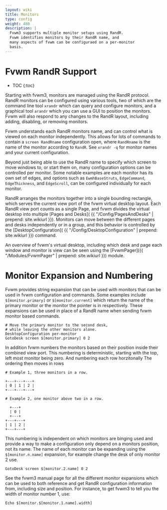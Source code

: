 ```yaml
---
layout: wiki
title: Monitors
type: config
weight: 480
description: |
  Fvwm3 supports multiple monitor setups using RandR.
  Fvwm identifies monitors by their RandR name, and
  many aspects of fvwm can be configuraed on a per-monitor
  basis.
---
```


# Fvwm RandR Support

* TOC
{:toc}

Starting with fvwm3, monitors are managed using the RandR
protocol. RandR monitors can be configured using various
tools, two of which are the command line tool `xrandr` which
can query and configure monitors, and a graphical tool
`arandr` which you can use a GUI to position the monitors.
Fvwm will also respond to any changes to the RandR layout,
including adding, disabling, or removing monitors.

Fvwm understands each RandR monitors name, and can control
what is viewed on each monitor independently. This allows
for lots of commands to contain a `screen RandRname` configuration
open, where `RandRname` is the name of the monitor according
to `RandR`. See `xrandr -q` for monitor names and your current
configuration.

Beyond just being able to use the RandR name to specify
which screen to move windows to, or start them on, many
configuration options can be controlled per monitor.
Some notable examples are each monitor has its own set
of edges, and options such as `EwmhBaseStruts`,
`EdgeCommand`, `EdgeThickness`, and `EdgeScroll`, can
be configured individually for each monitor.

RandR arranges the monitors together into a single
bounding rectangle, which serves the current view
port of the fvwm virtual desktop layout. Each RandR
view port counts as a single Page, and fvwm divides
the virtual desktop into multiple [Pages and Desks](
{{ "/Config/PagesAndDesks" | prepend: site.wikiurl }}).
Monitors can move between the different pages and
desks independently or in a group, and this behavior
is controlled by the [DesktopConfiguration](
{{ "/Config/DesktopConfiguration" | prepend: site.wikiurl }})
command.

An overview of fvwm's virtual desktop, including which desk
and page each window and monitor is view can be seen using
the [FvwmPager]({{ "/Modules/FvwmPager" | prepend: site.wikiurl }})
module.

# Monitor Expansion and Numbering

Fvwm provides string expansion that can be used with monitors
that can be used in fvwm configuration and commands. Some examples
include `$[monitor.primary]` or `$[monitor.current]` which return
the name of the primary monitor or the monitor the pointer is in
respectively. These expansions can be used in place of a
RandR name when sending fvwm monitor based commands.


```fvwm2rc
# Move the primary monitor to the second desk,
# while leaving the other monitors alone.
DesktopConfiguration per-monitor 
GotoDesk screen $[monitor.primary] 0 2
```

In addition fvwm numbers the monitors based on their
position inside their combined view port. This numbering
is deterministic, starting with the top, left most
monitor being zero. And numbering each row horzitonally
The ordering then moves in rows

```
# Example 1, three monitors in a row.

+---+---+---+
| 0 | 1 | 2 |
+---+---+---+

# Example 2, one monitor above two in a row.

  +---+
  | 0 |
  +---+
+---+---+
| 1 | 2 |
+---+---+
```

This numbering is independent on which monitors are binging
used and provide a way to make a configuration only depend
on a monitors position, not its name. The name of each monitor
can be expanding using the `$[monitor.n.name]` expansion, for
example change the desk of only monitor 2 use.

```
GotoDesk screen $[monitor.2.name] 0 2
```

See the fvwm3 manual page for all the different monitor expansions
which can be used to both reference and get RandR configuration
information from, including size and position. For instance, to
get fvwm3 to tell you the width of monitor number 1, use:

```
Echo $[monitor.$[monitor.1.name].width]
```

